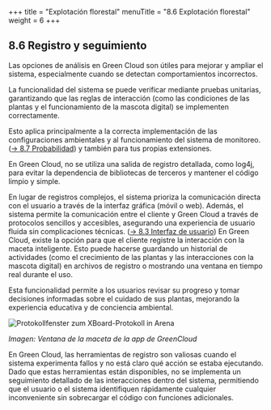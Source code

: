 +++
title = "Explotación florestal"
menuTitle = "8.6 Explotación florestal"
weight = 6
+++

## 8.6 Registro y seguimiento

Las opciones de análisis en Green Cloud son útiles para mejorar y ampliar el sistema, especialmente cuando se detectan comportamientos incorrectos.

La funcionalidad del sistema se puede verificar mediante pruebas unitarias, garantizando que las reglas de interacción (como las condiciones de las plantas y el funcionamiento de la mascota digital) se implementen correctamente.

Esto aplica principalmente a la correcta implementación de las configuraciones ambientales y al funcionamiento del sistema de monitoreo. ([→ 8.7 Probabilidad](/08_konzepte/07_testbarkeit/)) y también para tus propias extensiones.

En Green Cloud, no se utiliza una salida de registro detallada, como log4j, para evitar la dependencia de bibliotecas de terceros y mantener el código limpio y simple.

En lugar de registros complejos, el sistema prioriza la comunicación directa con el usuario a través de la interfaz gráfica (móvil o web). Además, el sistema permite la comunicación entre el cliente y Green Cloud a través de protocolos sencillos y accesibles, asegurando una experiencia de usuario fluida sin complicaciones técnicas. ([→ 8.3 Interfaz de usuario](/08_konzepte/03_benutzungsoberflaeche/)) En Green Cloud, existe la opción para que el cliente registre la interacción con la maceta inteligente. Esto puede hacerse guardando un historial de actividades (como el crecimiento de las plantas y las interacciones con la mascota digital) en archivos de registro o mostrando una ventana en tiempo real durante el uso.

Esta funcionalidad permite a los usuarios revisar su progreso y tomar decisiones informadas sobre el cuidado de sus plantas, mejorando la experiencia educativa y de conciencia ambiental.



![Protokollfenster zum XBoard-Protokoll in Arena](/img/maceta.png "Protokollfenster zum XBoard-Protokoll in Arena")

*Imagen: Ventana de la maceta de la app de GreenCloud*

En Green Cloud, las herramientas de registro son valiosas cuando el sistema experimenta fallos y no está claro qué acción se estaba ejecutando. Dado que estas herramientas están disponibles, no se implementa un seguimiento detallado de las interacciones dentro del sistema, permitiendo que el usuario o el sistema identifiquen rápidamente cualquier inconveniente sin sobrecargar el código con funciones adicionales.
